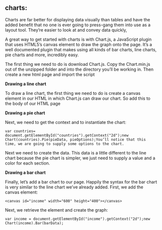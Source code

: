 ## charts:

Charts are far better for displaying data visually than tables and have the added benefit that no one is ever going to press-gang them into use as a layout tool. They’re easier to look at and convey data quickly,

A great way to get started with charts is with Chart.js, a JavaScript plugin that uses HTML5’s canvas element to draw the graph onto the page. It’s a well documented plugin that makes using all kinds of bar charts, line charts, pie charts and more, incredibly easy.


The first thing we need to do is download Chart.js. Copy the Chart.min.js out of the unzipped folder and into the directory you’ll be working in. Then create a new html page and import the script

**Drawing a line chart**

To draw a line chart, the first thing we need to do is create a canvas element in our HTML in which Chart.js can draw our chart. So add this to the body of our HTML page

**Drawing a pie chart**

Next, we need to get the context and to instantiate the chart:

`var countries= document.getElementById("countries").getContext("2d");new Chart(countries).Pie(pieData, pieOptions);You’ll notice that this time, we are going to supply some options to the chart.`

Next we need to create the data. This data is a little different to the line chart because the pie chart is simpler, we just need to supply a value and a color for each section.

**Drawing a bar chart**

Finally, let’s add  a bar chart to our page. Happily the syntax for the bar chart is very similar to the line chart we’ve already added. First, we add the canvas element:

`<canvas id="income" width="600" height="400"></canvas>`

Next, we retrieve the element and create the graph:

`var income = document.getElementById("income").getContext("2d");new Chart(income).Bar(barData);`